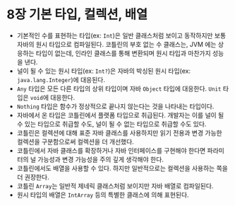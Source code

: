 # 8장 기본 타입, 컬렉션, 배열

- 기본적인 수를 표현하는 타입(ex: `Int`)은 일반 클래스처럼 보이고 동작하지만 보통 자바의 원시 타입으로 컴파일된다. 코틀린의 부호 없는 수 클래스는, JVM 에는 상응하는 타입이 없는데, 인라인 클래스를 통해 변환되며 원시 타입과 마찬가지 성능을 낸다.
- 널이 될 수 있는 원시 타입(ex: `Int?`)은 자바의 박싱된 원시 타입(ex: `java.lang.Integer`)에 대응된다.
- `Any` 타입은 모든 다른 타입의 상위 타입이며 자바 `Object` 타입에 대응한다. `Unit` 타입은 `void`에 대응한다.
- `Nothing` 타입은 함수가 정상적으로 끝나지 않는다는 것을 나타내는 타입이다.
- 자바에서 온 타입은 코틀린에서 플랫폼 타입으로 취급된다. 개발자는 이를 널이 될 수 있는 타입으로 취급할 수도, 널이 될 수 없는 타입으로 취급할 수도 있다.
- 코틀린은 컬렉션에 대해 표준 자바 클래스를 사용하지만 읽기 전용과 변경 가능한 컬렉션을 구분함으로써 컬렉션을 더 개선했다.
- 코틀린에서 자바 클래스를 확장하거나 자바 인터페이스를 구현해야 한다면 파라미터의 널 가능성과 변경 가능성을 주의 깊게 생각해야 한다.
- 코틀린에서도 배열을 사용할 수 있다. 하지만 일반적으로는 컬렉션을 사용하는 쪽을 더 권장한다.
- 코틀린 `Array`는 일반적 제네릭 클래스처럼 보이지만 자바 배열로 컴파일된다.
- 원시 타입의 배열은 `IntArray` 등의 특별한 클래스에 의해 표현된다.